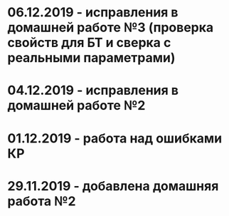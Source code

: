 # 06.12.2019 - исправления в домашней работе №3 (проверка свойств для БТ и сверка с реальными параметрами)
# 04.12.2019 - исправления в домашней работе №2
# 01.12.2019 - работа над ошибками КР
# 29.11.2019 - добавлена домашняя работа №2
